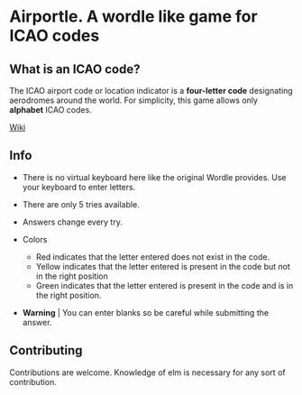 # Airportle. A wordle like game for ICAO codes

## What is an ICAO code?

The ICAO airport code or location indicator is a **four-letter code** designating aerodromes around the world.
For simplicity, this game allows only **alphabet** ICAO codes.

[Wiki](https://en.wikipedia.org/wiki/ICAO_airport_code)

## Info

- There is no virtual keyboard here like the original Wordle provides. Use your keyboard to enter letters.

- There are only 5 tries available.

- Answers change every try.

- Colors
  - Red indicates that the letter entered does not exist in the code.
  - Yellow indicates that the letter entered is present in the code but not in the right position
  - Green indicates that the letter entered is present in the code and is in the right position.

- **Warning** | You can enter blanks so be careful while submitting the answer.

## Contributing
Contributions are welcome. Knowledge of elm is necessary for any sort of contribution.
